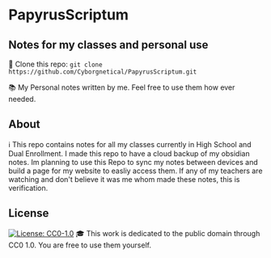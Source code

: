 # PapyrusScriptum
Notes for my classes and personal use
---
📄 Clone this repo:
```git clone https://github.com/Cyborgnetical/PapyrusScriptum.git```

📚 My Personal notes written by me. Feel free to use them how ever needed.

## About
ℹ️ This repo contains notes for all my classes currently in High School and Dual Enrollment. I made this repo to have a cloud backup of my obsidian notes. Im planning to use this Repo to sync my notes between devices and build a page for my website to easliy access them. If any of my teachers are watching and don't believe it was me whom made these notes, this is verification.

## License
[![License: CC0-1.0](https://img.shields.io/badge/License-CC0_1.0-lightgrey.svg)](http://creativecommons.org/publicdomain/zero/1.0/)
🎓 This work is dedicated to the public domain through CC0 1.0. You are free to use them yourself.
